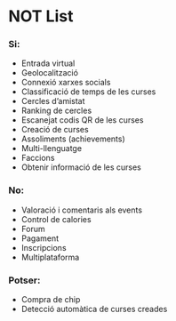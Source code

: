 # NOT List #

### Si: ###

  - Entrada virtual
  - Geolocalització
  - Connexió xarxes socials
  - Classificació de temps de les curses
  - Cercles d’amistat
  - Ranking de cercles
  - Escanejat codis QR de les curses
  - Creació de curses
  - Assoliments (achievements)
  - Multi-llenguatge
  - Faccions
  - Obtenir informació de les curses


### No: ###
  - Valoració i comentaris als events
  - Control de calories
  - Forum
  - Pagament
  - Inscripcions
  - Multiplataforma


### Potser: ###
  - Compra de chip
  - Detecció automàtica de curses creades

